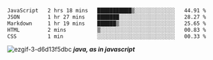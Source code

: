 <!--START_SECTION:waka-->

```txt
JavaScript   2 hrs 18 mins   ███████████▒░░░░░░░░░░░░░   44.91 %
JSON         1 hr 27 mins    ███████░░░░░░░░░░░░░░░░░░   28.27 %
Markdown     1 hr 19 mins    ██████▒░░░░░░░░░░░░░░░░░░   25.65 %
HTML         2 mins          ▒░░░░░░░░░░░░░░░░░░░░░░░░   00.83 %
CSS          1 min           ░░░░░░░░░░░░░░░░░░░░░░░░░   00.33 %
```

<!--END_SECTION:waka-->

![ezgif-3-d6d13f5dbc](https://github.com/user-attachments/assets/ac7506c5-5628-4ea1-99f7-2d27a955df07)
***java, as in javascript***
